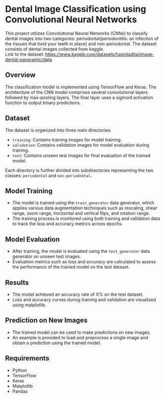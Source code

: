 # Dental Image Classification using Convolutional Neural Networks

This project utilizes Convolutional Neural Networks (CNNs) to classify dental images into two categories: periodontal(periodontitis: an infection of the tissues that hold your teeth in place) and non-periodontal. The dataset consists of dental images collected from kaggle.</br>
Link to the dataset: https://www.kaggle.com/datasets/hasnitadita/image-dental-panoramic/data

## Overview

The classification model is implemented using TensorFlow and Keras. The architecture of the CNN model comprises several convolutional layers followed by max-pooling layers. The final layer uses a sigmoid activation function to output binary predictions.

## Dataset

The dataset is organized into three main directories:
- `training`: Contains training images for model training.
- `validation`: Contains validation images for model evaluation during training.
- `test`: Contains unseen test images for final evaluation of the trained model.

Each directory is further divided into subdirectories representing the two classes: `periodontal` and `non-periodontal`.

## Model Training

- The model is trained using the `train_generator` data generator, which applies various data augmentation techniques such as rescaling, shear range, zoom range, horizontal and vertical flips, and rotation range.
- The training process is monitored using both training and validation data to track the loss and accuracy metrics across epochs.

## Model Evaluation

- After training, the model is evaluated using the `test_generator` data generator on unseen test images.
- Evaluation metrics such as loss and accuracy are calculated to assess the performance of the trained model on the test dataset.

## Results

- The model achieved an accuracy rate of X% on the test dataset.
- Loss and accuracy curves during training and validation are visualized using matplotlib.

## Prediction on New Images

- The trained model can be used to make predictions on new images.
- An example is provided to load and preprocess a single image and obtain a prediction using the trained model.

## Requirements

- Python 
- TensorFlow
- Keras
- Matplotlib
- Pandas
